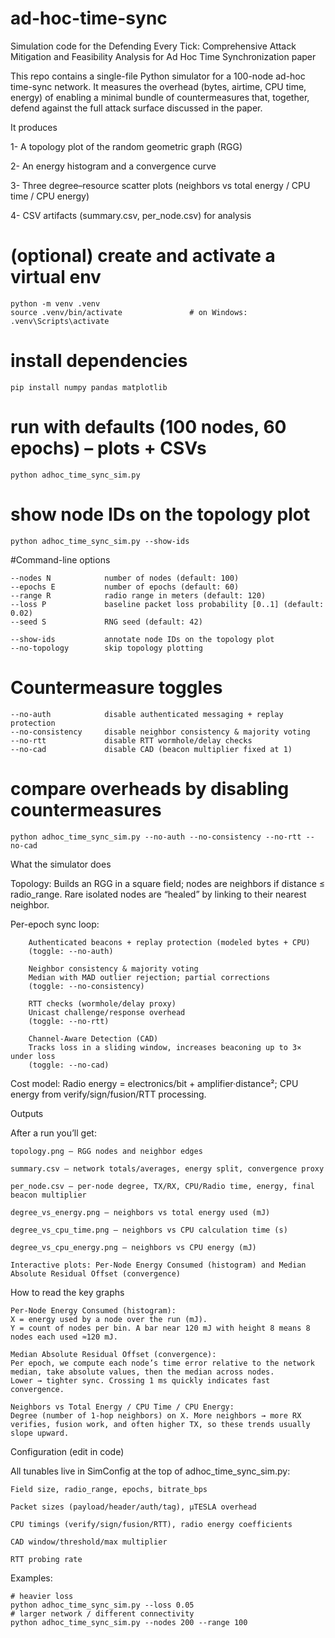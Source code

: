 # ad-hoc-time-sync
Simulation code for the Defending Every Tick: Comprehensive Attack Mitigation and Feasibility Analysis for Ad Hoc Time Synchronization paper

This repo contains a single-file Python simulator for a 100-node ad-hoc time-sync network. It measures the overhead (bytes, airtime, CPU time, energy) of enabling a minimal bundle of countermeasures that, together, defend against the full attack surface discussed in the paper.

It produces

1- A topology plot of the random geometric graph (RGG)

2- An energy histogram and a convergence curve

3- Three degree–resource scatter plots
    (neighbors vs total energy / CPU time / CPU energy)

4- CSV artifacts (summary.csv, per_node.csv) for analysis

# (optional) create and activate a virtual env
	python -m venv .venv
	source .venv/bin/activate               # on Windows: .venv\Scripts\activate

# install dependencies
	pip install numpy pandas matplotlib

# run with defaults (100 nodes, 60 epochs) – plots + CSVs
	python adhoc_time_sync_sim.py

# show node IDs on the topology plot
	python adhoc_time_sync_sim.py --show-ids

#Command-line options

	--nodes N            number of nodes (default: 100)
	--epochs E           number of epochs (default: 60)
	--range R            radio range in meters (default: 120)
	--loss P             baseline packet loss probability [0..1] (default: 0.02)
	--seed S             RNG seed (default: 42)
    
    --show-ids           annotate node IDs on the topology plot
    --no-topology        skip topology plotting

# Countermeasure toggles
	--no-auth            disable authenticated messaging + replay protection
	--no-consistency     disable neighbor consistency & majority voting
	--no-rtt             disable RTT wormhole/delay checks
	--no-cad             disable CAD (beacon multiplier fixed at 1)


# compare overheads by disabling countermeasures

	python adhoc_time_sync_sim.py --no-auth --no-consistency --no-rtt --no-cad

What the simulator does

Topology: Builds an RGG in a square field; nodes are neighbors if distance ≤ radio_range. Rare isolated nodes are “healed” by linking to their nearest neighbor.

Per-epoch sync loop:

        Authenticated beacons + replay protection (modeled bytes + CPU)
        (toggle: --no-auth)

        Neighbor consistency & majority voting
        Median with MAD outlier rejection; partial corrections
        (toggle: --no-consistency)

        RTT checks (wormhole/delay proxy)
        Unicast challenge/response overhead
        (toggle: --no-rtt)

        Channel-Aware Detection (CAD)
        Tracks loss in a sliding window, increases beaconing up to 3× under loss
        (toggle: --no-cad)

Cost model:
    Radio energy = electronics/bit + amplifier·distance²;
    CPU energy from verify/sign/fusion/RTT processing.



Outputs

After a run you’ll get:

    topology.png — RGG nodes and neighbor edges

    summary.csv — network totals/averages, energy split, convergence proxy

    per_node.csv — per-node degree, TX/RX, CPU/Radio time, energy, final beacon multiplier

    degree_vs_energy.png — neighbors vs total energy used (mJ)

    degree_vs_cpu_time.png — neighbors vs CPU calculation time (s)

    degree_vs_cpu_energy.png — neighbors vs CPU energy (mJ)

    Interactive plots: Per-Node Energy Consumed (histogram) and Median Absolute Residual Offset (convergence)



How to read the key graphs

    Per-Node Energy Consumed (histogram):
    X = energy used by a node over the run (mJ).
    Y = count of nodes per bin. A bar near 120 mJ with height 8 means 8 nodes each used ≈120 mJ.

    Median Absolute Residual Offset (convergence):
    Per epoch, we compute each node’s time error relative to the network median, take absolute values, then the median across nodes.
    Lower → tighter sync. Crossing 1 ms quickly indicates fast convergence.

    Neighbors vs Total Energy / CPU Time / CPU Energy:
    Degree (number of 1-hop neighbors) on X. More neighbors → more RX verifies, fusion work, and often higher TX, so these trends usually slope upward.


Configuration (edit in code)

All tunables live in SimConfig at the top of adhoc_time_sync_sim.py:

    Field size, radio_range, epochs, bitrate_bps

    Packet sizes (payload/header/auth/tag), µTESLA overhead

    CPU timings (verify/sign/fusion/RTT), radio energy coefficients

    CAD window/threshold/max multiplier

    RTT probing rate
Examples:
	
	# heavier loss
	python adhoc_time_sync_sim.py --loss 0.05
	# larger network / different connectivity
	python adhoc_time_sync_sim.py --nodes 200 --range 100



